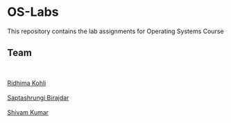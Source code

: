 # OS-Labs
This repository contains the lab assignments for Operating Systems Course

## Team
<br/>

[Ridhima Kohli](https://github.com/RidhimaKohli)
<br/>
<br/>
[Saptashrungi Birajdar](https://github.com/Saptashrungi)
<br/>
<br/>
[Shivam Kumar](https://github.com/slowdivesun)

